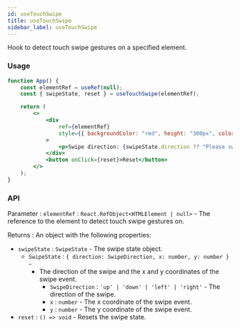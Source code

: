 ```yaml
---
id: useTouchSwipe
title: useTouchSwipe
sidebar_label: useTouchSwipe
---
```


Hook to detect touch swipe gestures on a specified element.

### Usage

```jsx live
function App() {
	const elementRef = useRef(null);
	const { swipeState, reset } = useTouchSwipe(elementRef);

	return (
		<>
			<div
				ref={elementRef}
				style={{ backgroundColor: "red", height: "300px", color: "white" }}
			>
				<p>Swipe direction: {swipeState.direction ?? "Please swipe"}</p>
			</div>
			<button onClick={reset}>Reset</button>
		</>
	);
}
```

### API

Parameter : `elementRef` : `React.RefObject<HTMLElement | null>` - The reference to the element to detect touch swipe gestures on.

Returns : An object with the following properties:

- `swipeState` : `SwipeState` - The swipe state object.
  - `SwipeState` : `{ direction: SwipeDirection, x: number, y: number }` -
    - The direction of the swipe and the x and y coordinates of the swipe event.
      - `SwipeDirection` : `'up' | 'down' | 'left' | 'right'` - The direction of the swipe.
      - `x` : `number` - The x coordinate of the swipe event.
      - `y` : `number` - The y coordinate of the swipe event.
- `reset` : `() => void` - Resets the swipe state.
